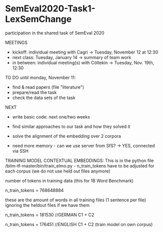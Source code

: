 # SemEval2020-Task1-LexSemChange
participation in the shared task of SemEval 2020

MEETINGS
- kickoff: individual meeting with Cagri -> Tuesday, November 12 at 12:30
- next class: Tuesday, January 14 -> summary of team work
- in between: individual meeting(s) with Cöltekin
    -> Tuesday, Nov. 19th, 12:30

TO DO until monday, November 11:
- find & read papers (file "literature")
- prepare/read the task
- check the data sets of the task

NEXT
- write basic code: next one/two weeks
- find similar approaches to our task and how they solved it

- solve the alignment of the embedding over 2 corpora
- need more memory - can we use server from SfS? -> YES, connected via SSH

TRAINING MODEL CONTEXTUAL EMBEDDINGS:
This is in the python file /bilm-tf-master/bin/train_elmo.py - n_train_tokens have to be adjusted for each corpus (we do not use held out files anymore)

number of tokens in training data (this for 1B Word Benchmark)

n_train_tokens = 768648884

these are the amount of words in all training files (1 sentence per file) ignoring the heldout files if we have them

n_train_tokens = 181530  //GERMAN C1 + C2

n_train_tokens = 176451  //ENGLISH C1 + C2 (train model on own corpus)
